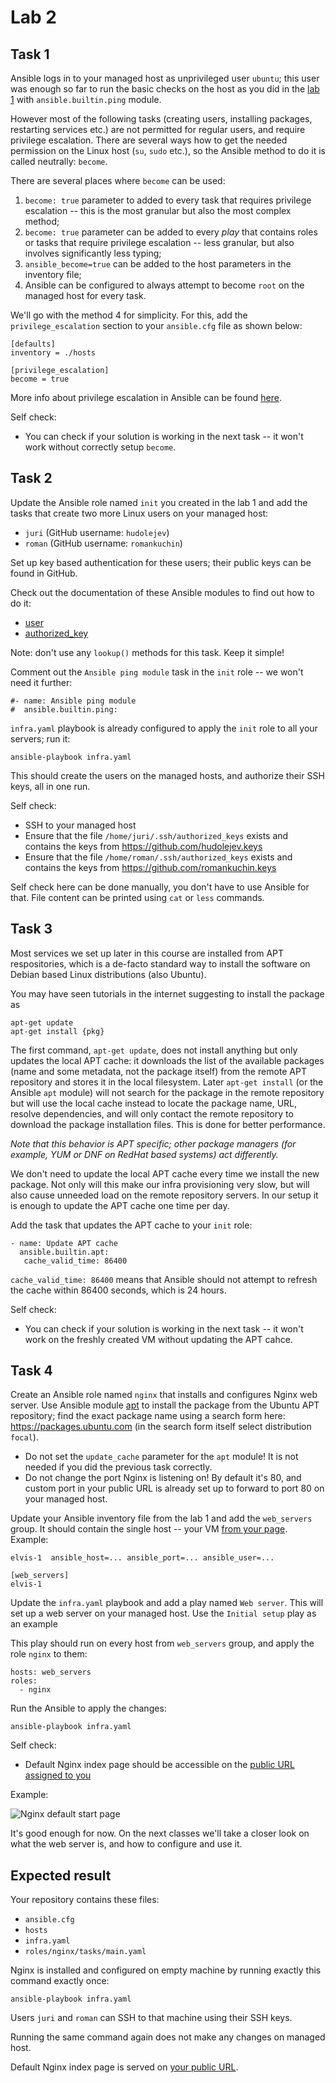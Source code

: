 # Lab 2

## Task 1

Ansible logs in to your managed host as unprivileged user `ubuntu`; this user was enough so far to
run the basic checks on the host as you did in the [lab 1](../01-intro) with `ansible.builtin.ping`
module.

However most of the following tasks (creating users, installing packages, restarting services etc.)
are not permitted for regular users, and require privilege escalation. There are several ways how to
get the needed permission on the Linux host (`su`, `sudo` etc.), so the Ansible method to do it is
called neutrally: `become`.

There are several places where `become` can be used:
 1. `become: true` parameter to added to every task that requires privilege escalation -- this is
    the most granular but also the most complex method;
 2. `become: true` parameter can be added to every _play_ that contains roles or tasks that require
    privilege escalation -- less granular, but also involves significantly less typing;
 3. `ansible_become=true` can be added to the host parameters in the inventory file;
 4. Ansible can be configured to always attempt to become `root` on the managed host for every task.

We'll go with the method 4 for simplicity. For this, add the `privilege_escalation` section to your
`ansible.cfg` file as shown below:

    [defaults]
    inventory = ./hosts

    [privilege_escalation]
    become = true

More info about privilege escalation in Ansible can be found
[here](https://docs.ansible.com/ansible/latest/playbook_guide/playbooks_privilege_escalation.html).

Self check:
 - You can check if your solution is working in the next task -- it won't work without correctly
   setup `become`.


## Task 2

Update the Ansible role named `init` you created in the lab 1 and add the tasks that create two more
Linux users on your managed host:
 - `juri` (GitHub username: `hudolejev`)
 - `roman` (GitHub username: `romankuchin`)

Set up key based authentication for these users; their public keys can be found in GitHub.

Check out the documentation of these Ansible modules to find out how to do it:
 - [user](https://docs.ansible.com/ansible/latest/collections/ansible/builtin/user_module.html)
 - [authorized_key](https://docs.ansible.com/ansible/latest/collections/ansible/posix/authorized_key_module.html)

Note: don't use any `lookup()` methods for this task. Keep it simple!

Comment out the `Ansible ping module` task in the `init` role -- we won't need it further:

    #- name: Ansible ping module
    #  ansible.builtin.ping:

`infra.yaml` playbook is already configured to apply the `init` role to all your servers; run it:

    ansible-playbook infra.yaml

This should create the users on the managed hosts, and authorize their SSH keys, all in one run.

Self check:
 - SSH to your managed host
 - Ensure that the file `/home/juri/.ssh/authorized_keys` exists and contains the keys from
   https://github.com/hudolejev.keys
 - Ensure that the file `/home/roman/.ssh/authorized_keys` exists and contains the keys from
   https://github.com/romankuchin.keys

Self check here can be done manually, you don't have to use Ansible for that. File content can be
printed using `cat` or `less` commands.


## Task 3

Most services we set up later in this course are installed from APT respositories, which is a
de-facto standard way to install the software on Debian based Linux distributions (also Ubuntu).

You may have seen tutorials in the internet suggesting to install the package as

    apt-get update
    apt-get install {pkg}

The first command, `apt-get update`, does not install anything but only updates the local APT cache:
it downloads the list of the available packages (name and some metadata, not the package itself)
from the remote APT repository and stores it in the local filesystem. Later `apt-get install` (or
the Ansible `apt` module) will not search for the package in the remote repository but will use the
local cache instead to locate the package name, URL, resolve dependencies, and will only contact the
remote repository to download the package installation files. This is done for better performance.

_Note that this behavior is APT specific; other package managers (for example, YUM or DNF on RedHat
based systems) act differently._

We don't need to update the local APT cache every time we install the new package. Not only will
this make our infra provisioning very slow, but will also cause unneeded load on the remote
repository servers. In our setup it is enough to update the APT cache one time per day.

Add the task that updates the APT cache to your `init` role:

    - name: Update APT cache
      ansible.builtin.apt:
       cache_valid_time: 86400

`cache_valid_time: 86400` means that Ansible should not attempt to refresh the cache within 86400
seconds, which is 24 hours.

Self check:
 - You can check if your solution is working in the next task -- it won't work on the freshly
   created VM without updating the APT cahce.


## Task 4

Create an Ansible role named `nginx` that installs and configures Nginx web server. Use Ansible
module [apt](https://docs.ansible.com/ansible/latest/collections/ansible/builtin/apt_module.html)
to install the package from the Ubuntu APT repository; find the exact package name using a search
form here: https://packages.ubuntu.com (in the search form itself select distribution `focal`).

 - Do not set the `update_cache` parameter for the `apt` module! It is not needed if you did the
   previous task correctly.
 - Do not change the port Nginx is listening on! By default it's 80, and custom port in your public
   URL is already set up to forward to port 80 on your managed host.

Update your Ansible inventory file from the lab 1 and add the `web_servers` group. It should contain
the single host -- your VM [from your page](http://193.40.156.67/students.html). Example:

    elvis-1  ansible_host=... ansible_port=... ansible_user=...

    [web_servers]
    elvis-1

Update the `infra.yaml` playbook and add a play named `Web server`. This will set up a web server
on your managed host. Use the `Initial setup` play as an example

This play should run on every host from `web_servers` group, and apply the role `nginx` to them:

    hosts: web_servers
    roles:
      - nginx

Run the Ansible to apply the changes:

    ansible-playbook infra.yaml

Self check:
 - Default Nginx index page should be accessible on the
   [public URL assigned to you](http://193.40.156.67/students.html)

Example:

![Nginx default start page](nginx.png)

It's good enough for now. On the next classes we'll take a closer look on what the web server is,
and how to configure and use it.


## Expected result

Your repository contains these files:

 - `ansible.cfg`
 - `hosts`
 - `infra.yaml`
 - `roles/nginx/tasks/main.yaml`

Nginx is installed and configured on empty machine by running exactly this command exactly once:

    ansible-playbook infra.yaml

Users `juri` and `roman` can SSH to that machine using their SSH keys.

Running the same command again does not make any changes on managed host.

Default Nginx index page is served on [your public URL](http://193.40.156.67/students.html).
